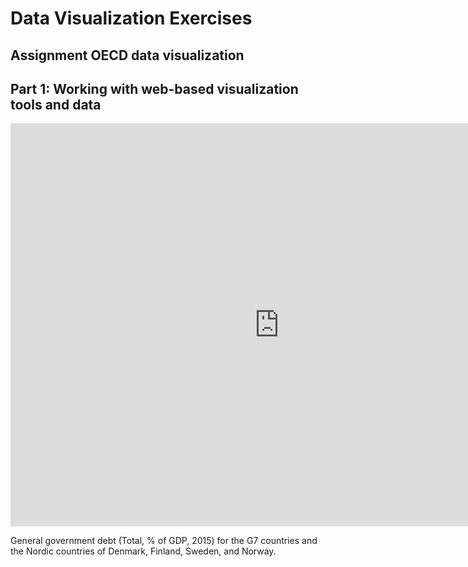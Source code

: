 # Data Visualization Exercises

## Assignment OECD data visualization

## Part 1: Working with web-based visualization tools and data

<iframe src="https://data.oecd.org/chart/5JjM" width="860" height="645" style="border: 0" mozallowfullscreen="true" webkitallowfullscreen="true" allowfullscreen="true"><a href="https://data.oecd.org/chart/5JjM" target="_blank">OECD Chart: General government debt, Total, % of GDP, Annual, 2015</a></iframe>

General government debt (Total, % of GDP, 2015) for the G7 countries and the Nordic countries of Denmark, Finland, Sweden, and Norway.  
